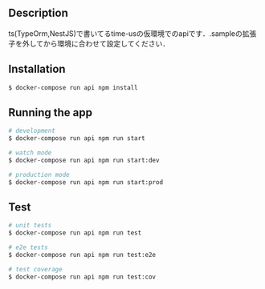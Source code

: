 
## Description

ts(TypeOrm,NestJS)で書いてるtime-usの仮環境でのapiです．.sampleの拡張子を外してから環境に合わせて設定してください．

## Installation

```bash
$ docker-compose run api npm install
```

## Running the app

```bash
# development
$ docker-compose run api npm run start

# watch mode
$ docker-compose run api npm run start:dev

# production mode
$ docker-compose run api npm run start:prod
```

## Test

```bash
# unit tests
$ docker-compose run api npm run test

# e2e tests
$ docker-compose run api npm run test:e2e

# test coverage
$ docker-compose run api npm run test:cov
```
